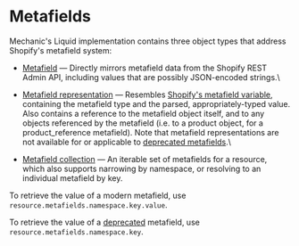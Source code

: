 # Metafields

Mechanic's Liquid implementation contains three object types that address Shopify's metafield system:

* [Metafield](metafield-object.md) — Directly mirrors metafield data from the Shopify REST Admin API, including values that are possibly JSON-encoded strings.\

* [Metafield representation](metafield-representation-object.md) — Resembles [Shopify's metafield variable](https://shopify.dev/api/liquid/objects/metafield), containing the metafield type and the parsed, appropriately-typed value. Also contains a reference to the metafield object itself, and to any objects referenced by the metafield (i.e. to a product object, for a product\_reference metafield). Note that metafield representations are not available for or applicable to [deprecated metafields](https://shopify.dev/api/liquid/objects/metafield#deprecated-metafields).\

* [Metafield collection](metafield-collection.md) — An iterable set of metafields for a resource, which also supports narrowing by namespace, or resolving to an individual metafield by key.

To retrieve the value of a modern metafield, use `resource.metafields.namespace.key.value`.

To retrieve the value of a [deprecated](https://shopify.dev/api/liquid/objects/metafield#deprecated-metafields) metafield, use `resource.metafields.namespace.key`.
